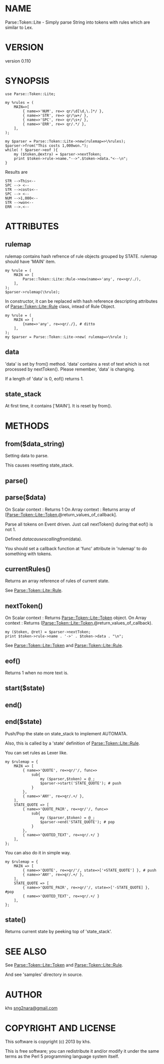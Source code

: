 # NAME

Parse::Token::Lite - Simply parse String into tokens with rules which are similar to Lex.

# VERSION

version 0.110

# SYNOPSIS

	use Parse::Token::Lite;

	my %rules = (
		MAIN=>[
			{ name=>'NUM', re=> qr/\d[\d,\.]*/ },
			{ name=>'STR', re=> qr/\w+/ },
			{ name=>'SPC', re=> qr/\s+/ },
			{ name=>'ERR', re=> qr/.*/ },
		],
	);

	my $parser = Parse::Token::Lite->new(rulemap=>\%rules);
	$parser->from("This costs 1,000won.");
	while( ! $parser->eof ){
		my ($token,@extra) = $parser->nextToken;
		print $token->rule->name."-->".$token->data."<--\n";
	}

Results are

	STR -->This<--
	SPC --> <--
	STR -->costs<--
	SPC --> <--
	NUM -->1,000<--
	STR -->won<--
	ERR -->.<--

# ATTRIBUTES

## rulemap

rulemap contains hash refrence of rule objects grouped by STATE.
rulemap should have 'MAIN' item.

	my %rule = (
		MAIN => [
			Parse::Token::Lite::Rule->new(name=>'any', re=>qr/./),
		],
	);
	$parser->rulemap(\%rule);

In constructor, it can be replaced with hash reference descripting attributes of [Parse::Token::Lite::Rule](http://search.cpan.org/perldoc?Parse::Token::Lite::Rule) class, intead of Rule Object.

	my %rule = (
		MAIN => [
			{name=>'any', re=>qr/./}, # ditto
		],
	);
	my $parser = Parse::Token::Lite->new( rulemap=>\%rule );

## data

'data' is set by from() method.
'data' contains a rest of text which is not processed by nextToken().
Please remember, 'data' is changing.

If a length of 'data' is 0, eof() returns 1.

## state\_stack

At first time, it contains \['MAIN'\].
It is reset by from().

# METHODS

## from($data\_string)

Setting data to parse.

This causes resetting state\_stack.

## parse()

## parse($data)

On Scalar context : Returns 1
On Array context : Returns array of \[[Parse::Token::Lite::Token](http://search.cpan.org/perldoc?Parse::Token::Lite::Token),@return\_values\_of\_callback\].

Parse all tokens on Event driven.
Just call nextToken() during that eof() is not 1.

Defined $data causes calling from($data).

You should set a callback function at 'func' attribute in 'rulemap' to do something with tokens.

## currentRules()

Returns an array reference of rules of current state. 

See [Parse::Token::Lite::Rule](http://search.cpan.org/perldoc?Parse::Token::Lite::Rule).

## nextToken()

On Scalar context : Returns [Parse::Token::Lite::Token](http://search.cpan.org/perldoc?Parse::Token::Lite::Token) object.
On Array context : Returns ([Parse::Token::Lite::Token](http://search.cpan.org/perldoc?Parse::Token::Lite::Token),@return\_values\_of\_callback).

	my ($token, @ret) = $parser->nextToken;
	print $token->rule->name . '->' . $token->data . "\n";

See [Parse::Token::Lite::Token](http://search.cpan.org/perldoc?Parse::Token::Lite::Token) and [Parse::Token::Lite::Rule](http://search.cpan.org/perldoc?Parse::Token::Lite::Rule).

## eof()

Returns 1 when no more text is.

## start($state)

## end()

## end($state)

Push/Pop the state on state\_stack to implement AUTOMATA.

Also, this is called by a 'state' definition of [Parse::Token::Lite::Rule](http://search.cpan.org/perldoc?Parse::Token::Lite::Rule).

You can set rules as Lexer like.

	my $rulemap = {
		MAIN => [
			{ name=>'QUOTE', re=>qr/'/, func=>
				sub{ 
					my ($parser,$token) = @_;
					$parser->start('STATE_QUOTE'); # push
				}
			},
			{ name=>'ANY', re=>qr/.+/ },
		],
		STATE_QUOTE => [
			{ name=>'QUOTE_PAIR', re=>qr/'/, func=>
				sub{ 
					my ($parser,$token) = @_;
					$parser->end('STATE_QUOTE'); # pop
				}
			},
			{ name=>'QUOTED_TEXT', re=>qr/.+/ }
		],
	};

You can also do it in simple way.

	my $rulemap = {
		MAIN => [
			{ name=>'QUOTE', re=>qr/'/, state=>['+STATE_QUOTE'] }, # push
			{ name=>'ANY', re=>qr/.+/ },
		],
		STATE_QUOTE => [
			{ name=>'QUOTE_PAIR', re=>qr/'/, state=>['-STATE_QUOTE] }, #pop
			{ name=>'QUOTED_TEXT', re=>qr/.+/ }
		],
	};

## state()

Returns current state by peeking top of 'state\_stack'.

# SEE ALSO

See [Parse::Token::Lite::Token](http://search.cpan.org/perldoc?Parse::Token::Lite::Token) and [Parse::Token::Lite::Rule](http://search.cpan.org/perldoc?Parse::Token::Lite::Rule).

And see 'samples' directory in source.

# AUTHOR

khs <sng2nara@gmail.com>

# COPYRIGHT AND LICENSE

This software is copyright (c) 2013 by khs.

This is free software; you can redistribute it and/or modify it under
the same terms as the Perl 5 programming language system itself.
